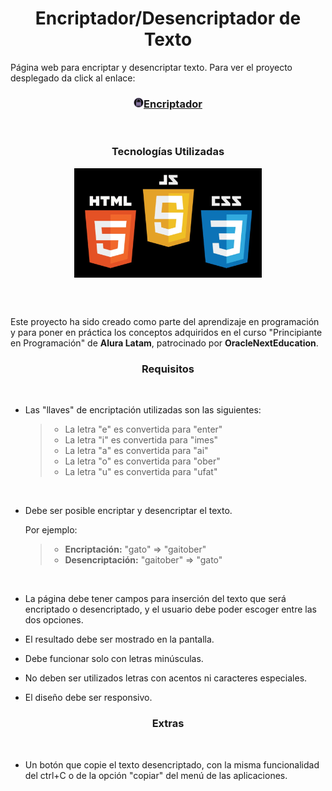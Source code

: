 <h1 align="center">Encriptador/Desencriptador de Texto</h5>
<p>Página web para encriptar y desencriptar texto. Para ver el proyecto desplegado da click al enlace:</p>
<h3 align="center"> <a href="https://jacqueelizain.github.io/Encriptador" target="_blank"><img src="./assets/imgs/pngwing.com(3).png" alt="candadito" style="width: 16px; height: auto;">Encriptador</a></h3>
<br>
<h3 align="center">Tecnologías Utilizadas</h5>

<p align="center">
  <img src="./assets/imgs/html-css-and-javascript.png" alt="Html5 Css3 Javascript Logos" style="display: block; justify-content: center; width: 300px; height: auto;">
</p>
<br><br>

<p>Este proyecto ha sido creado como parte del aprendizaje en programación y para poner en práctica los conceptos adquiridos en el curso "Principiante en Programación" de <b>Alura Latam</b>, patrocinado por <b>OracleNextEducation</b>. </p>

 <h3 align="center">Requisitos</h5>
 <br>

- Las "llaves" de encriptación utilizadas son las siguientes:

  >- La letra "e" es convertida para "enter"
  >- La letra "i" es convertida para "imes"
  >- La letra "a" es convertida para "ai"
  >- La letra "o" es convertida para "ober"
  >- La letra "u" es convertida para "ufat"

<br>

- Debe ser posible encriptar y desencriptar el texto.

    Por ejemplo:
  >- **Encriptación:** "gato" => "gaitober"
  >- **Desencriptación:** "gaitober" => "gato"
<br>

- La página debe tener campos para inserción del texto que será encriptado o desencriptado, y el usuario debe poder escoger entre las dos opciones.

- El resultado debe ser mostrado en la pantalla.

- Debe funcionar solo con letras minúsculas.

- No deben ser utilizados letras con acentos ni caracteres especiales.

- El diseño debe ser responsivo.

 <h3 align="center">Extras</h5>
 <br>

- Un botón que copie el texto desencriptado, con la misma funcionalidad del ctrl+C o de la opción "copiar" del menú de las aplicaciones.


